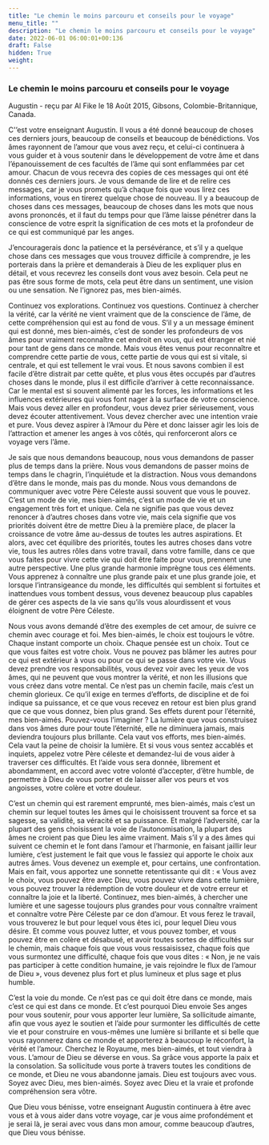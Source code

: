 ```yaml
---
title: "Le chemin le moins parcouru et conseils pour le voyage"
menu_title: ""
description: "Le chemin le moins parcouru et conseils pour le voyage"
date: 2022-06-01 06:00:01+00:136
draft: False
hidden: True
weight:
---
```

### Le chemin le moins parcouru et conseils pour le voyage

Augustin - reçu par Al Fike le 18 Août 2015, Gibsons, Colombie-Britannique, Canada.

C'’est votre enseignant Augustin. Il vous a été donné beaucoup de choses ces derniers jours, beaucoup de conseils et beaucoup de bénédictions. Vos âmes rayonnent de l’amour que vous avez reçu, et celui-ci continuera à vous guider et à vous soutenir dans le développement de votre âme et dans l’épanouissement de ces facultés de l’âme qui sont enflammées par cet amour. Chacun de vous recevra des copies de ces messages qui ont été donnés ces derniers jours. Je vous demande de lire et de relire ces messages, car je vous promets qu’à chaque fois que vous lirez ces informations, vous en tirerez quelque chose de nouveau. Il y a beaucoup de choses dans ces messages, beaucoup de choses dans les mots que nous avons prononcés, et il faut du temps pour que l’âme laisse pénétrer dans la conscience de votre esprit la signification de ces mots et la profondeur de ce qui est communiqué par les anges.

J’encouragerais donc la patience et la persévérance, et s’il y a quelque chose dans ces messages que vous trouvez difficile à comprendre, je les porterais dans la prière et demanderais à Dieu de les expliquer plus en détail, et vous recevrez les conseils dont vous avez besoin. Cela peut ne pas être sous forme de mots, cela peut être dans un sentiment, une vision ou une sensation. Ne l’ignorez pas, mes bien-aimés.

Continuez vos explorations. Continuez vos questions. Continuez à chercher la vérité, car la vérité ne vient vraiment que de la conscience de l’âme, de cette compréhension qui est au fond de vous. S’il y a un message éminent qui est donné, mes bien-aimés, c’est de sonder les profondeurs de vos âmes pour vraiment reconnaître cet endroit en vous, qui est étranger et nié pour tant de gens dans ce monde. Mais vous êtes venus pour reconnaître et comprendre cette partie de vous, cette partie de vous qui est si vitale, si centrale, et qui est tellement le vrai vous. Et nous savons combien il est facile d’être distrait par cette quête, et plus vous êtes occupés par d’autres choses dans le monde, plus il est difficile d’arriver à cette reconnaissance. Car le mental est si souvent alimenté par les forces, les informations et les influences extérieures qui vous font nager à la surface de votre conscience. Mais vous devez aller en profondeur, vous devez prier sérieusement, vous devez écouter attentivement. Vous devez chercher avec une intention vraie et pure. Vous devez aspirer à l’Amour du Père et donc laisser agir les lois de l’attraction et amener les anges à vos côtés, qui renforceront alors ce voyage vers l’âme.

Je sais que nous demandons beaucoup, nous vous demandons de passer plus de temps dans la prière. Nous vous demandons de passer moins de temps dans le chagrin, l’inquiétude et la distraction. Nous vous demandons d’être dans le monde, mais pas du monde. Nous vous demandons de communiquer avec votre Père Céleste aussi souvent que vous le pouvez. C’est un mode de vie, mes bien-aimés, c’est un mode de vie et un engagement très fort et unique. Cela ne signifie pas que vous devez renoncer à d’autres choses dans votre vie, mais cela signifie que vos priorités doivent être de mettre Dieu à la première place, de placer la croissance de votre âme au-dessus de toutes les autres aspirations. Et alors, avec cet équilibre des priorités, toutes les autres choses dans votre vie, tous les autres rôles dans votre travail, dans votre famille, dans ce que vous faites pour vivre cette vie qui doit être faite pour vous, prennent une autre perspective. Une plus grande harmonie imprègne tous ces éléments. Vous apprenez à connaître une plus grande paix et une plus grande joie, et lorsque l’intransigeance du monde, les difficultés qui semblent si fortuites et inattendues vous tombent dessus, vous devenez beaucoup plus capables de gérer ces aspects de la vie sans qu’ils vous alourdissent et vous éloignent de votre Père Céleste.

Nous vous avons demandé d’être des exemples de cet amour, de suivre ce chemin avec courage et foi. Mes bien-aimés, le choix est toujours le vôtre. Chaque instant comporte un choix. Chaque pensée est un choix. Tout ce que vous faites est votre choix. Vous ne pouvez pas blâmer les autres pour ce qui est extérieur à vous ou pour ce qui se passe dans votre vie. Vous devez prendre vos responsabilités, vous devez voir avec les yeux de vos âmes, qui ne peuvent que vous montrer la vérité, et non les illusions que vous créez dans votre mental. Ce n’est pas un chemin facile, mais c’est un chemin glorieux. Ce qu’il exige en termes d’efforts, de discipline et de foi indique sa puissance, et ce que vous recevez en retour est bien plus grand que ce que vous donnez, bien plus grand. Ses effets durent pour l’éternité, mes bien-aimés. Pouvez-vous l’imaginer ? La lumière que vous construisez dans vos âmes dure pour toute l’éternité, elle ne diminuera jamais, mais deviendra toujours plus brillante. Cela vaut vos efforts, mes bien-aimés. Cela vaut la peine de choisir la lumière. Et si vous vous sentez accablés et inquiets, appelez votre Père céleste et demandez-lui de vous aider à traverser ces difficultés. Et l’aide vous sera donnée, librement et abondamment, en accord avec votre volonté d’accepter, d’être humble, de permettre à Dieu de vous porter et de laisser aller vos peurs et vos angoisses, votre colère et votre douleur.

C’est un chemin qui est rarement emprunté, mes bien-aimés, mais c’est un chemin sur lequel toutes les âmes qui le choisissent trouvent sa force et sa sagesse, sa validité, sa véracité et sa puissance. Et malgré l’adversité, car la plupart des gens choisissent la voie de l’autonomisation, la plupart des âmes ne croient pas que Dieu les aime vraiment. Mais s’il y a des âmes qui suivent ce chemin et le font dans l’amour et l’harmonie, en faisant jaillir leur lumière, c’est justement le fait que vous le fassiez qui apporte le choix aux autres âmes. Vous devenez un exemple et, pour certains, une confrontation. Mais en fait, vous apportez une sonnette retentissante qui dit : « Vous avez le choix, vous pouvez être avec Dieu, vous pouvez vivre dans cette lumière, vous pouvez trouver la rédemption de votre douleur et de votre erreur et connaître la joie et la liberté. Continuez, mes bien-aimés, à chercher une lumière et une sagesse toujours plus grandes pour vous connaître vraiment et connaître votre Père Céleste par ce don d’amour. Et vous ferez le travail, vous trouverez le but pour lequel vous êtes ici, pour lequel Dieu vous désire. Et comme vous pouvez lutter, et vous pouvez tomber, et vous pouvez être en colère et désabusé, et avoir toutes sortes de difficultés sur le chemin, mais chaque fois que vous vous ressaisissez, chaque fois que vous surmontez une difficulté, chaque fois que vous dites : « Non, je ne vais pas participer à cette condition humaine, je vais rejoindre le flux de l’amour de Dieu », vous devenez plus fort et plus lumineux et plus sage et plus humble.

C’est la voie du monde. Ce n’est pas ce qui doit être dans ce monde, mais c’est ce qui est dans ce monde. Et c’est pourquoi Dieu envoie Ses anges pour vous soutenir, pour vous apporter leur lumière, Sa sollicitude aimante, afin que vous ayez le soutien et l’aide pour surmonter les difficultés de cette vie et pour construire en vous-mêmes une lumière si brillante et si belle que vous rayonnerez dans ce monde et apporterez à beaucoup le réconfort, la vérité et l’amour. Cherchez le Royaume, mes bien-aimés, et tout viendra à vous. L’amour de Dieu se déverse en vous. Sa grâce vous apporte la paix et la consolation. Sa sollicitude vous porte à travers toutes les conditions de ce monde, et Dieu ne vous abandonne jamais. Dieu est toujours avec vous. Soyez avec Dieu, mes bien-aimés. Soyez avec Dieu et la vraie et profonde compréhension sera vôtre.

Que Dieu vous bénisse, votre enseignant Augustin continuera à être avec vous et à vous aider dans votre voyage, car je vous aime profondément et je serai là, je serai avec vous dans mon amour, comme beaucoup d’autres, que Dieu vous bénisse.
